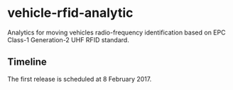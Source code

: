 # vehicle-rfid-analytic
Analytics for moving vehicles radio-frequency identification based on EPC Class-1 Generation-2 UHF RFID standard.

## Timeline
The first release is scheduled at 8 February 2017.
